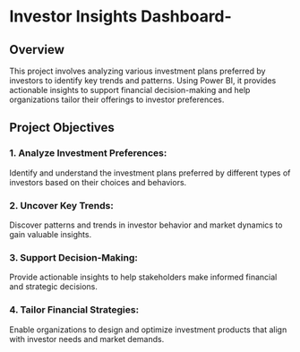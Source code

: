 # Investor Insights Dashboard-
## Overview 
This project involves analyzing various investment plans preferred by investors to identify key trends and patterns. Using Power BI, it provides actionable insights to support financial decision-making and help organizations tailor their offerings to investor preferences.

## Project Objectives
### 1. Analyze Investment Preferences:
Identify and understand the investment plans preferred by different types of investors based on their choices and behaviors.

### 2. Uncover Key Trends:
Discover patterns and trends in investor behavior and market dynamics to gain valuable insights.

### 3. Support Decision-Making:
Provide actionable insights to help stakeholders make informed financial and strategic decisions.

### 4. Tailor Financial Strategies:
Enable organizations to design and optimize investment products that align with investor needs and market demands.
